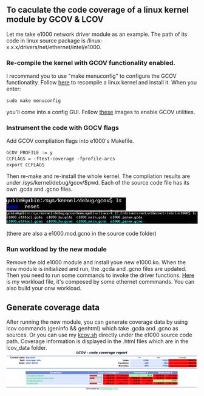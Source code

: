 ## To caculate the code coverage of a linux kernel module by GCOV & LCOV

Let me take e1000 network driver module as an example. The path of its code in linux source package is /linux-x.x.x/drivers/net/ethernet/intel/e1000. 

### Re-compile the kernel with GCOV functionality enabled.
I recommand you to use "make menuconfig" to configure the GCOV functionatity. Follow [here](https://medium.freecodecamp.org/building-and-installing-the-latest-linux-kernel-from-source-6d8df5345980) to recompile a linux kernel and install it. When you enter:
```
sudo make menuconfig
```
you'll come into a config GUI. Follow [these](https://github.com/DanielYubinFan/Kernel_Modules_Coverage/issues/1) images to enable GCOV utilities. 

### Instrument the code with GOCV flags
Add GCOV compliation flags into e1000's Makefile. 
```
GCOV_PROFILE := y
CCFLAGS = -ftest-coverage -fprofile-arcs
export CCFLAGS
```
Then re-make and re-install the whole kernel. The compliation results are under /sys/kernel/debug/gcov/$pwd. Each of the source code file has its own .gcda and .gcno files.

![](https://github.com/DanielYubinFan/Kernel_Modules_Coverage/blob/master/Screenshot%20from%202017-08-02%2014:16:07.png)
![](https://github.com/DanielYubinFan/Kernel_Modules_Coverage/blob/master/Screenshot%20from%202017-08-02%2014:17:18.png)

(there are also a e1000.mod.gcno in the source code folder)

### Run workload by the new module
Remove the old e1000 module and install youe new e1000.ko. When the new module is initialized and run, the .gcda and .gcno files are updated. Then you need to run some commands to invoke the driver functions. [Here](https://github.com/DanielYubinFan/Kernel_Modules_Coverage/blob/master/workload.sh) is my workload file, it's composed by some ethernet commmands. You can also build your onw workload. 

## Generate coverage data
After running the new module, you can generate coverage data by using lcov commands (geninfo && genhtml) which take .gcda and .gcno as sources. Or you can use my [kcov.sh](https://github.com/DanielYubinFan/Kernel_Modules_Coverage/blob/master/kcov.sh) directly under the e1000 source code path.
Coverage information is displayed in the .html files which are in the lcov_data folder.
![](https://github.com/DanielYubinFan/Kernel_Modules_Coverage/blob/master/Screenshot%20from%202017-08-02%2014:44:05.png)















